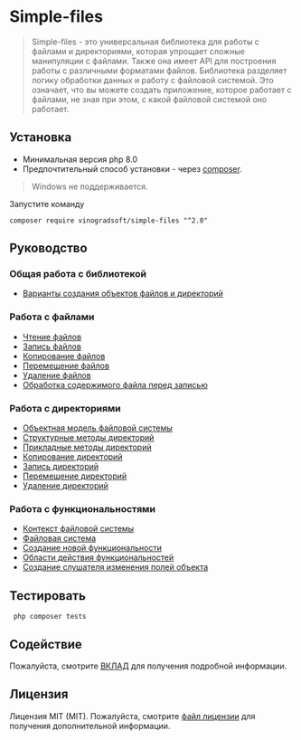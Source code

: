 # Simple-files

> Simple-files - это универсальная библиотека для работы с файлами и директориями, которая упрощает сложные манипуляции
> с файлами. Также она имеет API для построения работы с различными форматами файлов. Библиотека разделяет логику
> обработки данных и работу с файловой системой. Это означает, что вы можете создать приложение, которое работает с
> файлами, не зная при этом, с какой файловой системой оно работает.

## Установка

- Минимальная версия php 8.0
- Предпочтительный способ установки - через [composer](http://getcomposer.org/download/).

> Windows не поддерживается.

Запустите команду

```
composer require vinogradsoft/simple-files "^2.0"
```

## Руководство

### Общая работа с библиотекой

* [Варианты создания объектов файлов и директорий](./docs/guide-ru/options-for-creating-file-and-directory-objects.md)

### Работа с файлами

* [Чтение файлов](./docs/guide-ru/reading-files.md)
* [Запись файлов](./docs/guide-ru/recording-files.md)
* [Копирование файлов](./docs/guide-ru/copying-files.md)
* [Перемещение файлов](./docs/guide-ru/moving-files.md)
* [Удаление файлов](./docs/guide-ru/deleting-files.md)
* [Обработка содержимого файла перед записью](./docs/guide-ru/processing-file-contents-before-writing.md)

### Работа с директориями

* [Объектная модель файловой системы](./docs/guide-ru/file-system-object-model.md)
* [Структурные методы директорий](./docs/guide-ru/directory-structural-methods.md)
* [Прикладные методы директорий](./docs/guide-ru/applied-methods.md)
* [Копирование директорий](./docs/guide-ru/copying-directories.md)
* [Запись директорий](./docs/guide-ru/writing-directories.md)
* [Перемещение директорий](./docs/guide-ru/moving-directories.md)
* [Удаление директорий](./docs/guide-ru/removing-directories.md)

### Работа с функциональностями

* [Контекст файловой системы](./docs/guide-ru/stub.md)
* [Файловая система](./docs/guide-ru/stub.md)
* [Создание новой функциональности](./docs/guide-ru/stub.md)
* [Области действия функциональностей](./docs/guide-ru/stub.md)
* [Создание слушателя изменения полей объекта](./docs/guide-ru/stub.md)

## Тестировать

```
 php composer tests 
```

## Содействие

Пожалуйста, смотрите [ВКЛАД](CONTRIBUTING.md) для получения подробной информации.

## Лицензия

Лицензия MIT (MIT). Пожалуйста, смотрите [файл лицензии](LICENSE) для получения дополнительной информации.
